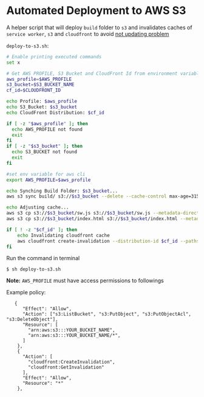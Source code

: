 # Automated Deployment to AWS S3 

A helper script that will deploy `build` folder to `s3` and invalidates caches of `service worker`, `s3` and `cloudfront` to avoid [not updating problem]

`deploy-to-s3.sh`: 

```sh
# Enable printing executed commands
set x

# Get AWS PROFILE, S3 Bucket and CloudFront Id from environment variables  or write it down statically
aws_profile=$AWS_PROFILE
s3_bucket=$S3_BUCKET_NAME
cf_id=$CLOUDFRONT_ID

echo Profile: $aws_profile
echo S3_Bucket: $s3_bucket
echo CloudFront Distribution: $cf_id

if [ -z "$aws_profile" ]; then
  echo AWS_PROFILE not found
  exit
fi
if [ -z "$s3_bucket" ]; then
  echo S3_BUCKET not found
  exit
fi

#set env variable for aws cli
export AWS_PROFILE=$aws_profile

echo Synching Build Folder: $s3_bucket...
aws s3 sync build/ s3://$s3_bucket --delete --cache-control max-age=31536000,public

echo Adjusting cache...
aws s3 cp s3://$s3_bucket/sw.js s3://$s3_bucket/sw.js --metadata-directive REPLACE --cache-control max-age=0,no-cache,no-store,must-revalidate --content-type application/javascript --acl public-read
aws s3 cp s3://$s3_bucket/index.html s3://$s3_bucket/index.html --metadata-directive REPLACE --cache-control max-age=0,no-cache,no-store,must-revalidate --content-type text/html --acl public-read

if [ ! -z "$cf_id" ]; then
    echo Invalidating cloudfront cache
    aws cloudfront create-invalidation --distribution-id $cf_id --paths "/*"
fi

```
Run the command in terminal 

`$ sh deploy-to-s3.sh`


**Note:** `AWS_PROFILE` must have access permissions to followings

Example policy: 
```
   {
      "Effect": "Allow",
      "Action": ["s3:ListBucket", "s3:PutObject", "s3:PutObjectAcl", "s3:DeleteObject"],
      "Resource": [
        "arn:aws:s3:::YOUR_BUCKET_NAME",
        "arn:aws:s3:::YOUR_BUCKET_NAME/*",
      ]
    },
    {
      "Action": [
        "cloudfront:CreateInvalidation",
        "cloudfront:GetInvalidation"
      ],
      "Effect": "Allow",
      "Resource": "*"
    },

```
[not updating problem]: <https://github.com/react-boilerplate/react-boilerplate/issues/852>
